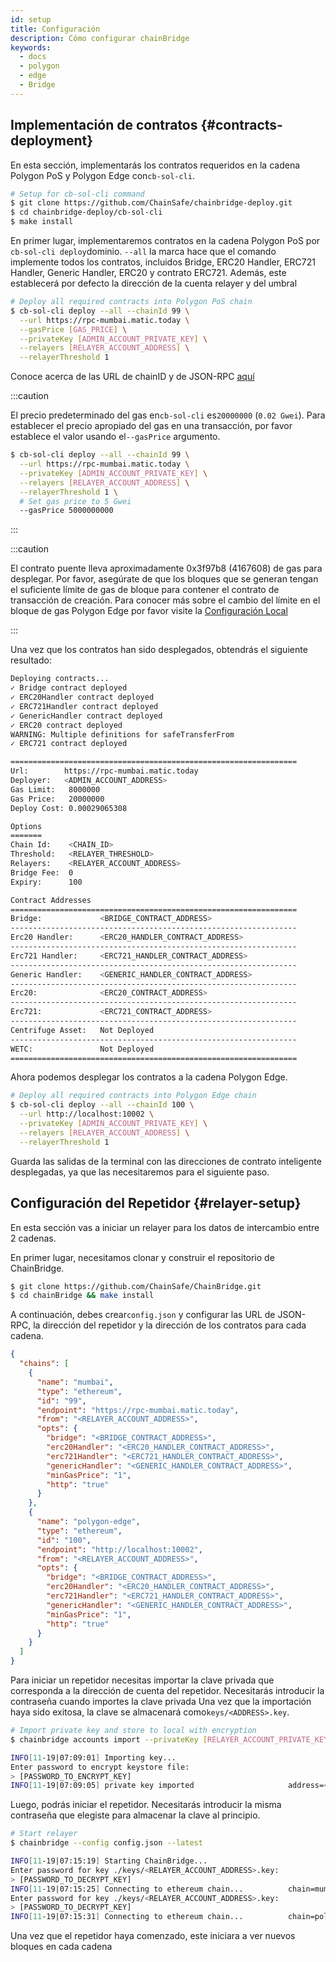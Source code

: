 ```yaml
---
id: setup
title: Configuración
description: Cómo configurar chainBridge
keywords:
  - docs
  - polygon
  - edge
  - Bridge
---
```


## Implementación de contratos {#contracts-deployment}

En esta sección, implementarás los contratos requeridos en la cadena Polygon PoS y Polygon Edge con`cb-sol-cli`.

```bash
# Setup for cb-sol-cli command
$ git clone https://github.com/ChainSafe/chainbridge-deploy.git
$ cd chainbridge-deploy/cb-sol-cli
$ make install
```

En primer lugar, implementaremos contratos en la cadena Polygon PoS por `cb-sol-cli deploy`dominio. `--all` la marca hace que el comando implemente todos los contratos, incluidos Bridge, ERC20 Handler, ERC721 Handler, Generic Handler, ERC20 y contrato ERC721. Además, este establecerá por defecto la dirección de la cuenta relayer y del umbral

```bash
# Deploy all required contracts into Polygon PoS chain
$ cb-sol-cli deploy --all --chainId 99 \
  --url https://rpc-mumbai.matic.today \
  --gasPrice [GAS_PRICE] \
  --privateKey [ADMIN_ACCOUNT_PRIVATE_KEY] \
  --relayers [RELAYER_ACCOUNT_ADDRESS] \
  --relayerThreshold 1
```


Conoce acerca de las URL de chainID y de JSON-RPC [aquí](/docs/edge/additional-features/chainbridge/definitions)

:::caution

El precio predeterminado del gas en`cb-sol-cli` es`20000000` (`0.02 Gwei`). Para establecer el precio apropiado del gas en una transacción, por favor establece el valor usando el`--gasPrice` argumento.

```bash
$ cb-sol-cli deploy --all --chainId 99 \
  --url https://rpc-mumbai.matic.today \
  --privateKey [ADMIN_ACCOUNT_PRIVATE_KEY] \
  --relayers [RELAYER_ACCOUNT_ADDRESS] \
  --relayerThreshold 1 \
  # Set gas price to 5 Gwei
  --gasPrice 5000000000
```

:::

:::caution

El contrato puente lleva aproximadamente 0x3f97b8 (4167608) de gas para desplegar. Por favor, asegúrate de que los bloques que se generan tengan el suficiente límite de gas de bloque para contener el contrato de transacción de creación. Para conocer más sobre el cambio del límite en el bloque de gas Polygon Edge por favor visite la [Configuración Local](/docs/edge/get-started/set-up-ibft-locally)

:::

Una vez que los contratos han sido desplegados, obtendrás el siguiente resultado:

```bash
Deploying contracts...
✓ Bridge contract deployed
✓ ERC20Handler contract deployed
✓ ERC721Handler contract deployed
✓ GenericHandler contract deployed
✓ ERC20 contract deployed
WARNING: Multiple definitions for safeTransferFrom
✓ ERC721 contract deployed

================================================================
Url:        https://rpc-mumbai.matic.today
Deployer:   <ADMIN_ACCOUNT_ADDRESS>
Gas Limit:   8000000
Gas Price:   20000000
Deploy Cost: 0.00029065308

Options
=======
Chain Id:    <CHAIN_ID>
Threshold:   <RELAYER_THRESHOLD>
Relayers:    <RELAYER_ACCOUNT_ADDRESS>
Bridge Fee:  0
Expiry:      100

Contract Addresses
================================================================
Bridge:             <BRIDGE_CONTRACT_ADDRESS>
----------------------------------------------------------------
Erc20 Handler:      <ERC20_HANDLER_CONTRACT_ADDRESS>
----------------------------------------------------------------
Erc721 Handler:     <ERC721_HANDLER_CONTRACT_ADDRESS>
----------------------------------------------------------------
Generic Handler:    <GENERIC_HANDLER_CONTRACT_ADDRESS>
----------------------------------------------------------------
Erc20:              <ERC20_CONTRACT_ADDRESS>
----------------------------------------------------------------
Erc721:             <ERC721_CONTRACT_ADDRESS>
----------------------------------------------------------------
Centrifuge Asset:   Not Deployed
----------------------------------------------------------------
WETC:               Not Deployed
================================================================
```

Ahora podemos desplegar los contratos a la cadena Polygon Edge.

```bash
# Deploy all required contracts into Polygon Edge chain
$ cb-sol-cli deploy --all --chainId 100 \
  --url http://localhost:10002 \
  --privateKey [ADMIN_ACCOUNT_PRIVATE_KEY] \
  --relayers [RELAYER_ACCOUNT_ADDRESS] \
  --relayerThreshold 1
```

Guarda las salidas de la terminal con las direcciones de contrato inteligente desplegadas, ya que las necesitaremos para el siguiente paso.

## Configuración del Repetidor {#relayer-setup}

En esta sección vas a iniciar un relayer para los datos de intercambio entre 2 cadenas.

En primer lugar, necesitamos clonar y construir el repositorio de ChainBridge.

```bash
$ git clone https://github.com/ChainSafe/ChainBridge.git
$ cd chainBridge && make install
```

A continuación, debes crear`config.json` y configurar las URL de JSON-RPC, la dirección del repetidor y la dirección de los contratos para cada cadena.

```json
{
  "chains": [
    {
      "name": "mumbai",
      "type": "ethereum",
      "id": "99",
      "endpoint": "https://rpc-mumbai.matic.today",
      "from": "<RELAYER_ACCOUNT_ADDRESS>",
      "opts": {
        "bridge": "<BRIDGE_CONTRACT_ADDRESS>",
        "erc20Handler": "<ERC20_HANDLER_CONTRACT_ADDRESS>",
        "erc721Handler": "<ERC721_HANDLER_CONTRACT_ADDRESS>",
        "genericHandler": "<GENERIC_HANDLER_CONTRACT_ADDRESS>",
        "minGasPrice": "1",
        "http": "true"
      }
    },
    {
      "name": "polygon-edge",
      "type": "ethereum",
      "id": "100",
      "endpoint": "http://localhost:10002",
      "from": "<RELAYER_ACCOUNT_ADDRESS>",
      "opts": {
        "bridge": "<BRIDGE_CONTRACT_ADDRESS>",
        "erc20Handler": "<ERC20_HANDLER_CONTRACT_ADDRESS>",
        "erc721Handler": "<ERC721_HANDLER_CONTRACT_ADDRESS>",
        "genericHandler": "<GENERIC_HANDLER_CONTRACT_ADDRESS>",
        "minGasPrice": "1",
        "http": "true"
      }
    }
  ]
}
```

Para iniciar un repetidor necesitas importar la clave privada que corresponda a la dirección de cuenta del repetidor. Necesitarás introducir la contraseña cuando importes la clave privada Una vez que la importación haya sido exitosa, la clave se almacenará como`keys/<ADDRESS>.key`.

```bash
# Import private key and store to local with encryption
$ chainbridge accounts import --privateKey [RELAYER_ACCOUNT_PRIVATE_KEY]

INFO[11-19|07:09:01] Importing key...
Enter password to encrypt keystore file:
> [PASSWORD_TO_ENCRYPT_KEY]
INFO[11-19|07:09:05] private key imported                     address=<RELAYER_ACCOUNT_ADDRESS> file=.../keys/<RELAYER_ACCOUNT_ADDRESS>.key
```

Luego, podrás iniciar el repetidor. Necesitarás introducir la misma contraseña que elegiste para almacenar la clave al principio.

```bash
# Start relayer
$ chainbridge --config config.json --latest

INFO[11-19|07:15:19] Starting ChainBridge...
Enter password for key ./keys/<RELAYER_ACCOUNT_ADDRESS>.key:
> [PASSWORD_TO_DECRYPT_KEY]
INFO[11-19|07:15:25] Connecting to ethereum chain...          chain=mumbai url=<JSON_RPC_URL>
Enter password for key ./keys/<RELAYER_ACCOUNT_ADDRESS>.key:
> [PASSWORD_TO_DECRYPT_KEY]
INFO[11-19|07:15:31] Connecting to ethereum chain...          chain=polygon-edge url=<JSON_RPC_URL>
```

Una vez que el repetidor haya comenzado, este iniciara a ver nuevos bloques en cada cadena
